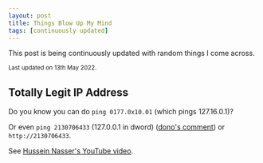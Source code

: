 ```yaml
---
layout: post
title: Things Blow Up My Mind
tags: [continuously updated]
---
```


This post is being continuously updated with random things I come across.

<small>Last updated on 13th May 2022.</small>

## Totally Legit IP Address

Do you know you can do `ping 0177.0x10.01` (which pings 127.16.0.1)?

Or even `ping 2130706433` (127.0.0.1 in dword) ([dono's comment](https://www.youtube.com/watch?v=PT_qEhesKW8&lc=Ugz5183SkhDLxzW5Mf14AaABAg.9av7AJhjNVy9aw2sVU3iaf)) or `http://2130706433`.

See [Hussein Nasser's YouTube video](https://www.youtube.com/watch?v=PT_qEhesKW8).
